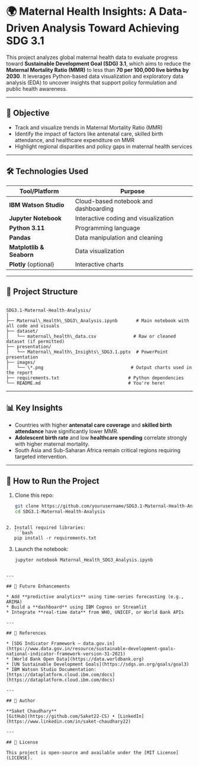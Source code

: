 ﻿# 🌍 Maternal Health Insights: A Data-Driven Analysis Toward Achieving SDG 3.1

This project analyzes global maternal health data to evaluate progress toward **Sustainable Development Goal (SDG) 3.1**, which aims to reduce the **Maternal Mortality Ratio (MMR)** to less than **70 per 100,000 live births by 2030**. It leverages Python-based data visualization and exploratory data analysis (EDA) to uncover insights that support policy formulation and public health awareness.

---

## 🎯 Objective

- Track and visualize trends in Maternal Mortality Ratio (MMR)
- Identify the impact of factors like antenatal care, skilled birth attendance, and healthcare expenditure on MMR
- Highlight regional disparities and policy gaps in maternal health services

---

## 🛠️ Technologies Used

| Tool/Platform        | Purpose                                |
|----------------------|----------------------------------------|
| **IBM Watson Studio** | Cloud-based notebook and dashboarding  |
| **Jupyter Notebook**  | Interactive coding and visualization   |
| **Python 3.11**       | Programming language                   |
| **Pandas**            | Data manipulation and cleaning         |
| **Matplotlib & Seaborn** | Data visualization                  |
| **Plotly** (optional) | Interactive charts                     |

---

## 📂 Project Structure

```

SDG3.1-Maternal-Health-Analysis/
│
├── Maternal\_Health\_SDG3\_Analysis.ipynb       # Main notebook with all code and visuals
├── dataset/
│   └── maternal\_health\_data.csv              # Raw or cleaned dataset (if permitted)
├── presentation/
│   └── Maternal\_Health\_Insights\_SDG3.1.pptx  # PowerPoint presentation
├── images/
│   └── \*.png                                 # Output charts used in the report
├── requirements.txt                          # Python dependencies
└── README.md                                 # You're here!

````

---

## 📊 Key Insights

- Countries with higher **antenatal care coverage** and **skilled birth attendance** have significantly lower MMR.
- **Adolescent birth rate** and low **healthcare spending** correlate strongly with higher maternal mortality.
- South Asia and Sub-Saharan Africa remain critical regions requiring targeted intervention.

---

## 🧪 How to Run the Project

1. Clone this repo:
   ```bash
   git clone https://github.com/yourusername/SDG3.1-Maternal-Health-Analysis.git
   cd SDG3.1-Maternal-Health-Analysis
````

2. Install required libraries:
   ```bash
   pip install -r requirements.txt
````

3. Launch the notebook:
    ```bash
   jupyter notebook Maternal_Health_SDG3_Analysis.ipynb
````

---

## 🚀 Future Enhancements

* Add **predictive analytics** using time-series forecasting (e.g., ARIMA)
* Build a **dashboard** using IBM Cognos or Streamlit
* Integrate **real-time data** from WHO, UNICEF, or World Bank APIs

---

## 📎 References

* [SDG Indicator Framework – data.gov.in](https://www.data.gov.in/resource/sustainable-development-goals-national-indicator-framework-version-31-2021)
* [World Bank Open Data](https://data.worldbank.org)
* [UN Sustainable Development Goals](https://sdgs.un.org/goals/goal3)
* IBM Watson Studio Documentation: [https://dataplatform.cloud.ibm.com/docs](https://dataplatform.cloud.ibm.com/docs)

---

## 👤 Author

**Saket Chaudhary**
[GitHub](https://github.com/Saket22-CS) • [LinkedIn](https://www.linkedin.com/in/saket-chaudhary22)

---

## 📌 License

This project is open-source and available under the [MIT License](LICENSE).
